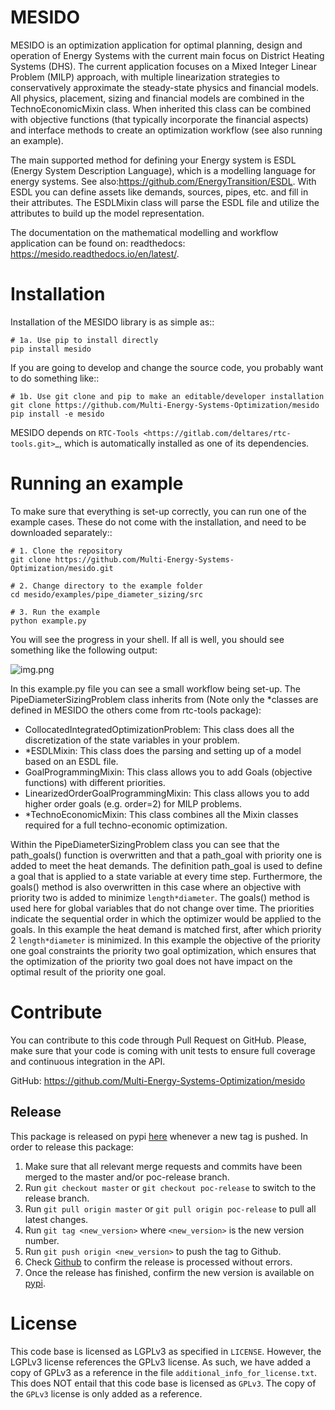 # MESIDO

MESIDO is an optimization application for optimal planning, design and 
operation of Energy Systems with the current main focus on District Heating Systems (DHS). The current application focuses on a Mixed Integer Linear Problem (MILP) approach, with multiple linearization strategies to conservatively approximate the steady-state physics and financial models.
All physics, placement, sizing and financial models are combined in the TechnoEconomicMixin class. When inherited this class can be combined with objective functions (that typically incorporate the financial aspects) and interface methods to create an
optimization workflow (see also running an example).

The main supported method for defining your Energy system is ESDL (Energy System Description Language), which is a modelling language for energy systems. See also:https://github.com/EnergyTransition/ESDL.
With ESDL you can define assets like demands, sources, pipes, etc. and fill in their attributes. The ESDLMixin class
will parse the ESDL file and utilize the attributes to build up the model representation.

The documentation on the mathematical modelling and workflow application can be found on: 
readthedocs: https://mesido.readthedocs.io/en/latest/.

Installation
============

Installation of the MESIDO library is as simple as::

    # 1a. Use pip to install directly
    pip install mesido

If you are going to develop and change the source code, you probably want to do something like::

	# 1b. Use git clone and pip to make an editable/developer installation
	git clone https://github.com/Multi-Energy-Systems-Optimization/mesido
	pip install -e mesido

MESIDO depends on `RTC-Tools <https://gitlab.com/deltares/rtc-tools.git>`_, which is automatically installed as one of its dependencies.

Running an example
==================

To make sure that everything is set-up correctly, you can run one of the example cases.
These do not come with the installation, and need to be downloaded separately::

    # 1. Clone the repository
    git clone https://github.com/Multi-Energy-Systems-Optimization/mesido.git

    # 2. Change directory to the example folder
    cd mesido/examples/pipe_diameter_sizing/src

    # 3. Run the example
    python example.py

You will see the progress in your shell.
If all is well, you should see something like the following output:

![img.png](img.png)

In this example.py file you can see a small workflow being set-up. The PipeDiameterSizingProblem class
inherits from (Note only the *classes are defined in MESIDO the others come from rtc-tools package):
- CollocatedIntegratedOptimizationProblem: This class does all the discretization of the state variables in your problem.
- *ESDLMixin: This class does the parsing and setting up of a model based on an ESDL file.
- GoalProgrammingMixin: This class allows you to add Goals (objective functions) with different priorities.
- LinearizedOrderGoalProgrammingMixin: This class allows you to add higher order goals (e.g. order=2) for MILP problems.
- *TechnoEconomicMixin: This class combines all the Mixin classes required for a full techno-economic optimization. 

Within the PipeDiameterSizingProblem class you can see that the path_goals() function is overwritten and that
a path_goal with priority one is added to meet the heat demands. The definition path_goal is used
to define a goal that is applied to a state variable at every time step. Furthermore, the goals() method is also overwritten
in this case where an objective with priority two is added to minimize `length*diameter`.
The goals() method is used here for global variables that do not change over time. The priorities indicate the sequential order 
in which the optimizer would be applied to the goals. In this example the heat demand is matched first, after which priority 2 `length*diameter` 
is minimized. In this example the objective of the priority one goal constraints the priority two goal optimization, which ensures that the 
optimization of the priority two goal does not have impact on the optimal result of the priority one goal.

Contribute
==========

You can contribute to this code through Pull Request on GitHub.
Please, make sure that your code is coming with unit tests to ensure full coverage and continuous integration in the API.

GitHub: https://github.com/Multi-Energy-Systems-Optimization/mesido



## Release
This package is released on pypi [here](https://pypi.org/project/mesido/) whenever a new tag is pushed.
In order to release this package:

1. Make sure that all relevant merge requests and commits have been merged to the master and/or poc-release branch.
2. Run `git checkout master` or `git checkout poc-release` to switch to the release branch.
3. Run `git pull origin master` or `git pull origin poc-release` to pull all latest changes.
4. Run `git tag <new_version>` where `<new_version>` is the new version number.
5. Run `git push origin <new_version>` to push the tag to Github.
6. Check [Github](https://github.com/Multi-Energy-Systems-Optimization/mesido/actions) to confirm the release is
   processed without errors.
7. Once the release has finished, confirm the new version is available on [pypi](https://pypi.org/project/mesido/).


License
=======

This code base is licensed as LGPLv3 as specified in `LICENSE`. However, the LGPLv3 license
references the GPLv3 license. As such, we have added a copy of GPLv3 as a reference in the file
`additional_info_for_license.txt`. This does NOT entail that this code base is licensed as `GPLv3`.
The copy of the `GPLv3` license is only added as a reference.
